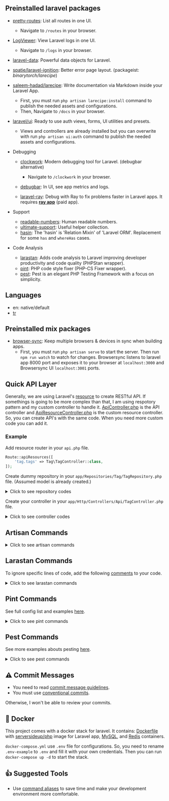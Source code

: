 ## Preinstalled laravel packages

- [pretty-routes](https://github.com/TheDragonCode/pretty-routes): List all routes in one UI.
  - Navigate to `/routes` in your browser.

- [LogViewer](https://github.com/opcodesio/log-viewer): View Laravel logs in one UI.
  - Navigate to `/logs` in your browser.

- [laravel-data](https://github.com/spatie/laravel-data): Powerful data objects for Laravel.

- [spatie/laravel-ignition](https://github.com/spatie/laravel-ignition): Better error page layout. (packageist: *binarytorch/larecipe*)

- [saleem-hadad/larecipe](https://github.com/saleem-hadad/larecipe): Write documentation via Markdown inside your Laravel App.
  - First, you must run `php artisan larecipe:install` command to publish the needed assets and configurations. 
  - Then, Navigate to `/docs` in your browser.

- [laravel/ui](https://github.com/laravel/ui): Ready to use auth views, forms, UI utilities and presets.
  - Views and controllers are already installed but you can overwrite with run `php artisan ui:auth` command to publish the needed assets and configurations.

- Debugging
  - [clockwork](https://github.com/itsgoingd/clockwork): Modern debugging tool for Laravel. (debugbar alternative)
    - Navigate to `/clockwork` in your browser.

  - [debugbar](https://github.com/barryvdh/laravel-debugbar): In UI, see app metrics and logs.

  - [laravel-ray](https://github.com/spatie/laravel-ray): Debug with Ray to fix problems faster in Laravel apps. It requires **[ray app](https://myray.app/)** (paid app).

- Support
  - [readable-numbers](https://github.com/laravel-ready/readable-numbers): Human readable numbers.
  - [ultimate-support](https://github.com/laravel-ready/ultimate-support): Useful helper collection.
  - [hasin](https://github.com/biiiiiigmonster/hasin): The 'hasin' is 'Relation Mixin' of 'Laravel ORM'. Replacement for some `has` and `whereHas` cases.

- Code Analysis
  - [larastan](https://github.com/nunomaduro/larastan): Adds code analysis to Laravel improving developer productivity and code quality (PHPStan wrapper).
  - [pint](https://github.com/laravel/pint): PHP code style fixer (PHP-CS Fixer wrapper).
  - [pest](https://github.com/pestphp/pest): Pest is an elegant PHP Testing Framework with a focus on simplicity.

## Languages

- en: native/default
- [tr](https://github.com/EgoistDeveloper/laravel-turkish-translations)

## Preinstalled mix packages

- [browser-sync](https://github.com/Browsersync/browser-sync): Keep multiple browsers & devices in sync when building apps.
  - First, you must run `php artisan serve` to start the server. Then run `npm run watch` to watch for changes. Browsersync listens to laravel app 8000 port and exposes it to your browser at `localhost:3000` and Browsersync UI `localhost:3001` ports.

## Quick API Layer

Generally, we are using Laravel's [resource](https://laravel.com/docs/9.x/eloquent-resources) to create RESTful API. If somethings is going to be more complex than that, I am using respotory pattern and my custom controller to handle it. [ApiController.php](./app/Http/Controllers/Api/ApiController.php) is the API controller and [ApiResourceController.php](./app/Http/Controllers/Api/ApiResourceController.php) is the custom resource controller. So, you can create API's with the same code. When you need more custom code you can add it.

### Example

Add resource router in your `api.php` file.

```php
Route::apiResources([
    'tag.tags' => Tag\TagController::class,
]);
```

Create dummy repository in your `app/Repositories/Tag/TagRepository.php` file. (Assumed model is already created.)

<details>
  <summary>Click to see repository codes</summary>

```php
<?php

namespace App\Repositories\Tag;

use App\Models\Tag\Tag;
use App\Repositories\BaseRepository;

class TagRepository extends BaseRepository
{
    protected array $fieldSearchable = [];

    public function getFieldsSearchable(): array
    {
        return $this->fieldSearchable;
    }

    public function model(): string
    {
        return Tag::class;
    }
}
```
</details>

Create your controller in your `app/Http/Controllers/Api/TagController.php` file.

<details>
  <summary>Click to see controller codes</summary>

  We are added a little bit complex logic to handle flexible API's. Also, if you want to add custom permission validator and auto activity logger you must check these controllers. There are some mistery comment blocks.

```php
<?php

namespace App\Http\Controllers\Api\Tag;

use App\Http\Controllers\Api\ApiResourceController;
use App\Http\Requests\Api\Tag\CreateTagRequest;
use App\Models\Tag\Tag;
use App\Repositories\Tag\TagRepository;
use Illuminate\Http\JsonResponse;
use Illuminate\Http\Request;

class TagController extends ApiResourceController
{
    public function __construct(TagRepository $baseRepo)
    {
        parent::__construct($baseRepo);

        $this->sectionName = 'Tag';

        // required spatie/laravel-permission package
        // $this->roleAndPermissions = [
        //     'index' => 'view_product',
        //     'show' => 'view_product',
        //     'store' => 'create_product',
        //     'update' => 'update_product',
        //     'destroy' => 'delete_product',
        // ];
    }

    public function index(Request $request): JsonResponse
    {
        $all = $request->query('all');

        $itemsQuery = $this->baseRepository->makeModel()->orderBy('created_at', 'desc');

        $items = $all ?
            $itemsQuery->get() :
            $itemsQuery->cursorPaginate(20);

        $this->setResponseMessage('listed');

        return $this->sendResponse($items, $this->responseMessage);
    }

    public function show(Tag $tag): JsonResponse
    {
        return $this->showResource($tag);
    }

    public function store(CreateTagRequest $request): JsonResponse
    {
        return $this->storeResource($request);
    }

    public function update(CreateTagRequest $request, Tag $tag): JsonResponse
    {
        return $this->updateResource($request, $tag);
    }

    public function destroy(Tag $tag): JsonResponse
    {
        return $this->destroyResource($tag);
    }
}

```
</details>

## Artisan Commands

<details>
  <summary>Click to see artisan commands</summary>

```bash
# serve app

php artisan serve --port=8000
```

```bash
# quick start

php artisan make:model Folder/ModelName -a
```

```bash
# quick start

php artisan make:model Folder/ModelName -a
```

```bash
# create factory and seeder

php artisan make:factory Folder/ModelNameFactory
php artisan make:seeder Folder/ModelNameSeeder


# then seed the database
php artisan db:seed

# or run see specific seeder
php artisan db:seed --class=Database\Seeders\Folder\SeedTheSeeder
```

```bash
# seed for development
php artisan db:seed --class=DevelopmentSeeder

# seed for production
php artisan db:seed --class=ProductionSeeder
```

```bash
# composer autoload optimization

composer dump-autoload -o
```

</details>


## Larastan Commands

To ignore specific lines of code, add the following [comments](https://github.com/nunomaduro/larastan#ignoring-errors) to your code.

<details>
  <summary>Click to see larastan commands</summary>

```bash
# analyze code

php ./vendor/bin/phpstan analyse --memory-limit=2G --level=9
```
</details>

## Pint Commands

See full config list and examples [here](https://mlocati.github.io/php-cs-fixer-configurator/#version:3.8).

<details>
  <summary>Click to see pint commands</summary>

```bash
# check and fix code style

php ./vendor/bin/pint -v
```
</details>

## Pest Commands

See more examples abouts pesting [here](https://pestphp.com/docs/writing-tests).

<details>
  <summary>Click to see pest commands</summary>

```bash
# run tests

php ./vendor/bin/pest
```
</details>

## ⚠️ Commit Messages

- You need to read [commit message guidelines](https://github.com/RomuloOliveira/commit-messages-guide). 
- You must use [conventional commits](https://conventionalcommits.org/).

Otherwise, I won't be able to review your commits.

## 🐳 Docker

This project comes with a docker stack for laravel. It contains: [Dockerfile](https://github.com/laravel-ready/laravel-starter/blob/main/src/Dockerfile) with [serversideup/php](https://github.com/serversideup/docker-php/) image for Laravel app, [MySQL](https://hub.docker.com/_/mysql), and [Redis](https://hub.docker.com/_/redis) containers.

`docker-compose.yml` use `.env` file for configurations. So, you need to rename `.env-example` to `.env` and fill it with your own credentials. Then you can run `docker-compose up -d` to start the stack.

## 👍 Suggested Tools

- Use [command aliases](https://github.com/EgoistDeveloper/dev-aliases) to save time and make your development environment more comfortable.
